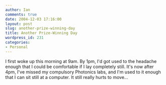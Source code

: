 ```yaml
---
author: Ian
comments: true
date: 2004-12-03 17:16:00
layout: post
slug: another-prize-winning-day
title: Another Prize-Winning Day
wordpress_id: 231
categories:
- Personal
---
```


I first woke up this morning at 9am.  By 1pm, I'd got used to the headache enough that I could be comfortable if I lay completely still.  It's now after 4pm, I've missed my compulsory Photonics labs, and I'm used to it enough that I can sit still at a computer.  It still really hurts to move...
